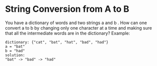# String Conversion from A to B
You have a dictionary of words and two strings a and b .
How can one convert a to b by changing only one character at a time and making sure
that all the intermediate words are in the dictionary?
Example:
```
dictionary: {"cat", "bat", "hat", "bad", "had"}
a = "bat"
b = "had"
solution:
"bat" -> "bad" -> "had"
```